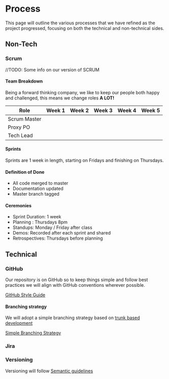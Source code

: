 # Process

This page will outline the various processes that we have refined as the project progressed, focusing on both the technical and non-technical sides.

## Non-Tech

### Scrum

//TODO: Some info on our version of SCRUM

#### Team Breakdown

Being a forward thinking company, we like to keep our people both happy and challenged, this means we change roles **A LOT!**

| Role | Week 1 | Week 2 | Week 3 | Week 4 | Week 5 |
|---|---|---|---|---|---|
| Scrum Master ||||||
| Proxy PO ||||||
| Tech Lead ||||||

#### Sprints

Sprints are 1 week in length, starting on Fridays and finishing on Thursdays.

#### Definition of Done

- All code merged to master
- Documentation updated
- Master branch tagged

#### Ceremonies

- Sprint Duration: 1 week
- Planning : Thursdays 8pm
- Standups: Monday / Friday after class
- Demos: Recorded after each sprint and shared
- Retrospectives: Thursdays before planning

## Technical

### GitHub

Our repository is on GitHub so to keep things simple and follow best practices we will align with GitHub conventions wherever possible.

[GitHub Style Guide](https://github.com/agis/git-style-guide)

#### Branching strategy

We will adopt a simple branching strategy based on [trunk based development](https://hackernoon.com/trunk-based-development-tbd-for-apps-9b654b6b198c)

[Simple Branching Strategy](https://docs.microsoft.com/en-us/azure/devops/repos/git/git-branching-guidance?view=azure-devops#keep-your-branch-strategy-simple)

### Jira

### Versioning

Versioning will follow [Semantic guidelines](https://semver.org/)
